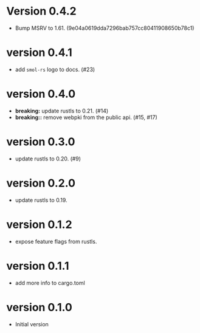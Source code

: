 # Version 0.4.2

- Bump MSRV to 1.61. (9e04a0619dda7296bab757cc80411908650b78c1)

# version 0.4.1

- add `smol-rs` logo to docs. (#23)

# version 0.4.0

- **breaking:** update rustls to 0.21. (#14)
- **breaking::** remove webpki from the public api. (#15, #17)

# version 0.3.0

- update rustls to 0.20. (#9)

# version 0.2.0

- update rustls to 0.19.

# version 0.1.2

- expose feature flags from rustls.

# version 0.1.1

- add more info to cargo.toml

# version 0.1.0

- Initial version
